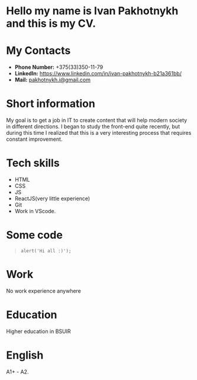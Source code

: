 # Hello my name is Ivan Pakhotnykh and this is my CV.

# My Contacts

- **Phone Number:** +375(33)350-11-79
- **LinkedIn:** https://www.linkedin.com/in/ivan-pakhotnykh-b21a361bb/
- **Mail:** pakhotnykh.i@gmail.com

# Short information

My goal is to get a job in IT to create content that will help modern society in different directions.
I began to study the front-end quite recently, but during this time I realized that this is a very interesting process that requires constant improvement.

# Tech skills

- HTML
- CSS
- JS
- ReactJS(very little experience)
- Git
- Work in VScode.

# Some code

> `alert('Hi all :)');`

# Work

No work experience anywhere

# Education

Higher education in BSUIR

# English

A1+ - A2.
